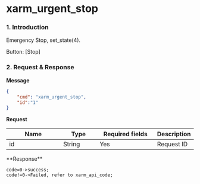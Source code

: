 # xarm\_urgent\_stop

### 1. Introduction

Emergency Stop,  set\_state(4).

Button: \[Stop]

### 2. Request & Response

**Message**

```json
{
    "cmd": "xarm_urgent_stop",
    "id":"1"
}
```
**Request**

<table data-full-width="true"><thead><tr><th width="136">Name</th><th width="85">Type</th><th width="144">Required fields</th><th>Description</th></tr></thead><tbody><tr><td>id</td><td>String</td><td>Yes</td><td>Request ID</td></tr></tbody></table>
**Response**

```
code=0->success;
code!=0->Failed, refer to xarm_api_code;
```


